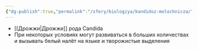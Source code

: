 ```yaml
---
{"dg-publish":true,"permalink":"/sfery/biologiya/kandidoz-molochnicza/","tags":["Микология"]}
---
```


- [[Дрожжи\|Дрожжи]] рода Candida
- При некоторых условиях могут развиваться в больших количествах и вызывать белый налёт на языке и творожистые выделения